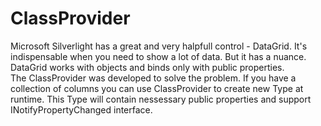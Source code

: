 ClassProvider
===
Microsoft Silverlight has a great and very halpfull control - DataGrid. It's indispensable when you need to show a lot of data. But it has a nuance. DataGrid works with objects and binds only with public properties.  
The ClassProvider was developed to solve the problem. If you have a collection of columns you can use ClassProvider to create new Type at runtime. This Type will contain nessessary public properties and support INotifyPropertyChanged interface. 